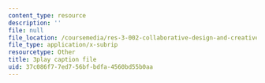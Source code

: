 ```yaml
---
content_type: resource
description: ''
file: null
file_location: /coursemedia/res-3-002-collaborative-design-and-creative-expression-with-arduino-microcontrollers-january-iap-2017/37c086f77ed756bfbdfa4560bd55b0aa_2039260.vtt
file_type: application/x-subrip
resourcetype: Other
title: 3play caption file
uid: 37c086f7-7ed7-56bf-bdfa-4560bd55b0aa
---
```


